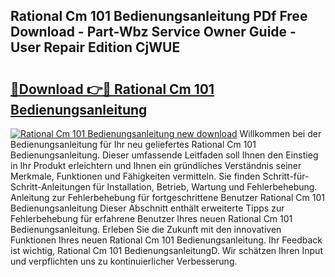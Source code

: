 ## Rational Cm 101 Bedienungsanleitung PDf Free Download - Part-Wbz Service Owner Guide - User Repair Edition CjWUE

# <h2><a href="http://df5hwmi.blite.top/?on=Rational+Cm+101+Bedienungsanleitung">🔗Download 👉🔴 Rational Cm 101 Bedienungsanleitung</a></h2>

[![Rational Cm 101 Bedienungsanleitung new download](https://i.imgur.com/lujVjoI.png)](http://df5hwmi.blite.top/?on=Rational+Cm+101+Bedienungsanleitung)
Willkommen bei der Bedienungsanleitung für Ihr neu geliefertes Rational Cm 101 Bedienungsanleitung. Dieser umfassende Leitfaden soll Ihnen den Einstieg in Ihr Produkt erleichtern und Ihnen ein gründliches Verständnis seiner Merkmale, Funktionen und Fähigkeiten vermitteln. Sie finden Schritt-für-Schritt-Anleitungen für Installation, Betrieb, Wartung und Fehlerbehebung. Anleitung zur Fehlerbehebung für fortgeschrittene Benutzer Rational Cm 101 Bedienungsanleitung Dieser Abschnitt enthält erweiterte Tipps zur Fehlerbehebung für erfahrene Benutzer Ihres neuen Rational Cm 101 Bedienungsanleitung. Erleben Sie die Zukunft mit den innovativen Funktionen Ihres neuen Rational Cm 101 Bedienungsanleitung. Ihr Feedback ist wichtig, Rational Cm 101 BedienungsanleitungD. Wir schätzen Ihren Input und verpflichten uns zu kontinuierlicher Verbesserung.
